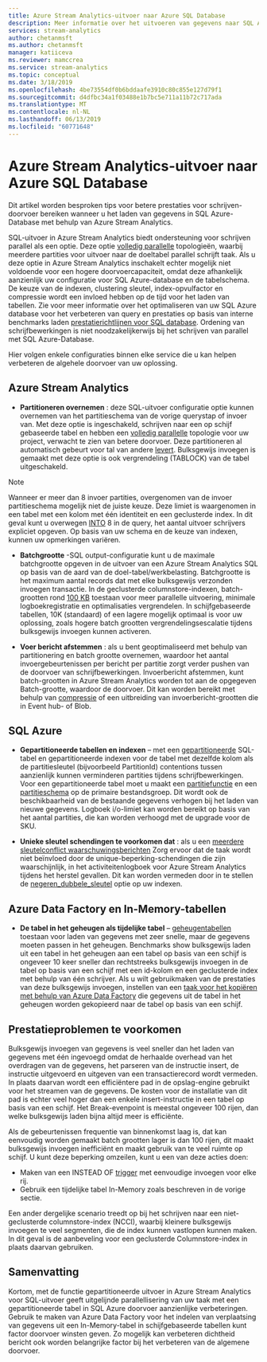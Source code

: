 ```yaml
---
title: Azure Stream Analytics-uitvoer naar Azure SQL Database
description: Meer informatie over het uitvoeren van gegevens naar SQL Azure en Azure Stream Analytics en bereikt hogere schrijven doorvoersnelheden.
services: stream-analytics
author: chetanmsft
ms.author: chetanmsft
manager: katiiceva
ms.reviewer: mamccrea
ms.service: stream-analytics
ms.topic: conceptual
ms.date: 3/18/2019
ms.openlocfilehash: 4be73554df0b6bddaafe3910c80c855e127d79f1
ms.sourcegitcommit: d4dfbc34a1f03488e1b7bc5e711a11b72c717ada
ms.translationtype: MT
ms.contentlocale: nl-NL
ms.lasthandoff: 06/13/2019
ms.locfileid: "60771648"
---
```

# <a name="azure-stream-analytics-output-to-azure-sql-database"></a>Azure Stream Analytics-uitvoer naar Azure SQL Database

Dit artikel worden besproken tips voor betere prestaties voor schrijven-doorvoer bereiken wanneer u het laden van gegevens in SQL Azure-Database met behulp van Azure Stream Analytics.

SQL-uitvoer in Azure Stream Analytics biedt ondersteuning voor schrijven parallel als een optie. Deze optie [volledig parallelle](stream-analytics-parallelization.md#embarrassingly-parallel-jobs) topologieën, waarbij meerdere partities voor uitvoer naar de doeltabel parallel schrijft taak. Als u deze optie in Azure Stream Analytics inschakelt echter mogelijk niet voldoende voor een hogere doorvoercapaciteit, omdat deze afhankelijk aanzienlijk uw configuratie voor SQL Azure-database en de tabelschema. De keuze van de indexen, clustering sleutel, index-opvulfactor en compressie wordt een invloed hebben op de tijd voor het laden van tabellen. Zie voor meer informatie over het optimaliseren van uw SQL Azure database voor het verbeteren van query en prestaties op basis van interne benchmarks laden [prestatierichtlijnen voor SQL database](../sql-database/sql-database-performance-guidance.md). Ordening van schrijfbewerkingen is niet noodzakelijkerwijs bij het schrijven van parallel met SQL Azure-Database.

Hier volgen enkele configuraties binnen elke service die u kan helpen verbeteren de algehele doorvoer van uw oplossing.

## <a name="azure-stream-analytics"></a>Azure Stream Analytics

- **Partitioneren overnemen** : deze SQL-uitvoer configuratie optie kunnen overnemen van het partitieschema van de vorige querystap of invoer van. Met deze optie is ingeschakeld, schrijven naar een op schijf gebaseerde tabel en hebben een [volledig parallelle](stream-analytics-parallelization.md#embarrassingly-parallel-jobs) topologie voor uw project, verwacht te zien van betere doorvoer. Deze partitioneren al automatisch gebeurt voor tal van andere [levert](stream-analytics-parallelization.md#partitions-in-sources-and-sinks). Bulksgewijs invoegen is gemaakt met deze optie is ook vergrendeling (TABLOCK) van de tabel uitgeschakeld.

> [!NOTE] 
> Wanneer er meer dan 8 invoer partities, overgenomen van de invoer partitieschema mogelijk niet de juiste keuze. Deze limiet is waargenomen in een tabel met een kolom met één identiteit en een geclusterde index. In dit geval kunt u overwegen [INTO](https://docs.microsoft.com/stream-analytics-query/into-azure-stream-analytics#into-shard-count) 8 in de query, het aantal uitvoer schrijvers expliciet opgeven. Op basis van uw schema en de keuze van indexen, kunnen uw opmerkingen variëren.

- **Batchgrootte** -SQL output-configuratie kunt u de maximale batchgrootte opgeven in de uitvoer van een Azure Stream Analytics SQL op basis van de aard van de doel-tabel/werkbelasting. Batchgrootte is het maximum aantal records dat met elke bulksgewijs verzonden invoegen transactie. In de geclusterde columnstore-indexen, batch-grootten rond [100 KB](https://docs.microsoft.com/sql/relational-databases/indexes/columnstore-indexes-data-loading-guidance) toestaan voor meer parallelle uitvoering, minimale logboekregistratie en optimalisaties vergrendelen. In schijfgebaseerde tabellen, 10K (standaard) of een lagere mogelijk optimaal is voor uw oplossing, zoals hogere batch grootten vergrendelingsescalatie tijdens bulksgewijs invoegen kunnen activeren.

- **Voer bericht afstemmen** : als u bent geoptimaliseerd met behulp van partitionering en batch grootte overnemen, waardoor het aantal invoergebeurtenissen per bericht per partitie zorgt verder pushen van de doorvoer van schrijfbewerkingen. Invoerbericht afstemmen, kunt batch-grootten in Azure Stream Analytics worden tot aan de opgegeven Batch-grootte, waardoor de doorvoer. Dit kan worden bereikt met behulp van [compressie](stream-analytics-define-inputs.md) of een uitbreiding van invoerbericht-grootten die in Event hub- of Blob.

## <a name="sql-azure"></a>SQL Azure

- **Gepartitioneerde tabellen en indexen** – met een [gepartitioneerde](https://docs.microsoft.com/sql/relational-databases/partitions/partitioned-tables-and-indexes?view=sql-server-2017) SQL-tabel en gepartitioneerde indexen voor de tabel met dezelfde kolom als de partitiesleutel (bijvoorbeeld PartitionId) contentions tussen aanzienlijk kunnen verminderen partities tijdens schrijfbewerkingen. Voor een gepartitioneerde tabel moet u maakt een [partitiefunctie](https://docs.microsoft.com/sql/t-sql/statements/create-partition-function-transact-sql?view=sql-server-2017) en een [partitieschema](https://docs.microsoft.com/sql/t-sql/statements/create-partition-scheme-transact-sql?view=sql-server-2017) op de primaire bestandsgroep. Dit wordt ook de beschikbaarheid van de bestaande gegevens verhogen bij het laden van nieuwe gegevens. Logboek i/o-limiet kan worden bereikt op basis van het aantal partities, die kan worden verhoogd met de upgrade voor de SKU.

- **Unieke sleutel schendingen te voorkomen dat** : als u een [meerdere sleutelconflict waarschuwingsberichten](stream-analytics-common-troubleshooting-issues.md#handle-duplicate-records-in-azure-sql-database-output) Zorg ervoor dat de taak wordt niet beïnvloed door de unique-beperking-schendingen die zijn waarschijnlijk, in het activiteitenlogboek voor Azure Stream Analytics tijdens het herstel gevallen. Dit kan worden vermeden door in te stellen de [negeren\_dubbele\_sleutel](stream-analytics-common-troubleshooting-issues.md#handle-duplicate-records-in-azure-sql-database-output) optie op uw indexen.

## <a name="azure-data-factory-and-in-memory-tables"></a>Azure Data Factory en In-Memory-tabellen

- **De tabel in het geheugen als tijdelijke tabel** – [geheugentabellen](/sql/relational-databases/in-memory-oltp/in-memory-oltp-in-memory-optimization) toestaan voor laden van gegevens met zeer snelle, maar de gegevens moeten passen in het geheugen. Benchmarks show bulksgewijs laden uit een tabel in het geheugen aan een tabel op basis van een schijf is ongeveer 10 keer sneller dan rechtstreeks bulksgewijs invoegen in de tabel op basis van een schijf met een id-kolom en een geclusterde index met behulp van één schrijver. Als u wilt gebruikmaken van de prestaties van deze bulksgewijs invoegen, instellen van een [taak voor het kopiëren met behulp van Azure Data Factory](../data-factory/connector-azure-sql-database.md) die gegevens uit de tabel in het geheugen worden gekopieerd naar de tabel op basis van een schijf.

## <a name="avoiding-performance-pitfalls"></a>Prestatieproblemen te voorkomen
Bulksgewijs invoegen van gegevens is veel sneller dan het laden van gegevens met één ingevoegd omdat de herhaalde overhead van het overdragen van de gegevens, het parseren van de instructie insert, de instructie uitgevoerd en uitgeven van een transactierecord wordt vermeden. In plaats daarvan wordt een efficiëntere pad in de opslag-engine gebruikt voor het streamen van de gegevens. De kosten voor de installatie van dit pad is echter veel hoger dan een enkele insert-instructie in een tabel op basis van een schijf. Het Break-evenpoint is meestal ongeveer 100 rijen, dan welke bulksgewijs laden bijna altijd meer is efficiënte. 

Als de gebeurtenissen frequentie van binnenkomst laag is, dat kan eenvoudig worden gemaakt batch grootten lager is dan 100 rijen, dit maakt bulksgewijs invoegen inefficiënt en maakt gebruik van te veel ruimte op schijf. U kunt deze beperking omzeilen, kunt u een van deze acties doen:
* Maken van een INSTEAD OF [trigger](/sql/t-sql/statements/create-trigger-transact-sql) met eenvoudige invoegen voor elke rij.
* Gebruik een tijdelijke tabel In-Memory zoals beschreven in de vorige sectie.

Een ander dergelijke scenario treedt op bij het schrijven naar een niet-geclusterde columnstore-index (NCCI), waarbij kleinere bulksgewijs invoegen te veel segmenten, die de index kunnen vastlopen kunnen maken. In dit geval is de aanbeveling voor een geclusterde Columnstore-index in plaats daarvan gebruiken.

## <a name="summary"></a>Samenvatting

Kortom, met de functie gepartitioneerde uitvoer in Azure Stream Analytics voor SQL-uitvoer geeft uitgelijnde parallellisering van uw taak met een gepartitioneerde tabel in SQL Azure doorvoer aanzienlijke verbeteringen. Gebruik te maken van Azure Data Factory voor het indelen van verplaatsing van gegevens uit een In-Memory-tabel in schijfgebaseerde tabellen kunt factor doorvoer winsten geven. Zo mogelijk kan verbeteren dichtheid bericht ook worden belangrijke factor bij het verbeteren van de algemene doorvoer.
